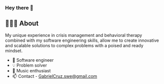 <!--
**Gabrielcruz1/Gabrielcruz1** is a ✨ _special_ ✨ repository because its `README.md` (this file) appears on your GitHub profile.
-->
### Hey there 👋

## 🧑🏻‍💻 About 

My unique experience in crisis management and behavioral therapy combined with my software engineering skills, allow me to create innovative and scalable solutions to complex problems with a poised and ready mindset. 

- 🔭 Software engineer
- 💡 Problem solver
- 🎹 Music enthusiast 
- 📫 Contact - GabrielCruz.swe@gmail.com
